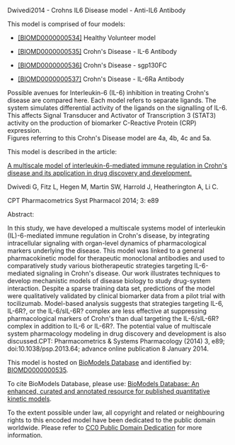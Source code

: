 

Dwivedi2014 - Crohns IL6 Disease model - Anti-IL6 Antibody

This model is comprised of four models:  

  * [[BIOMD0000000534]](http://www.ebi.ac.uk/biomodels-main/BIOMD0000000534) Healthy Volunteer model   

  * [[BIOMD0000000535]](http://www.ebi.ac.uk/biomodels-main/BIOMD0000000535) Crohn's Disease - IL-6 Antibody   

  * [[BIOMD0000000536]](http://www.ebi.ac.uk/biomodels-main/BIOMD0000000536) Crohn's Disease - sgp130FC
  * [[BIOMD0000000537]](http://www.ebi.ac.uk/biomodels-main/BIOMD0000000537) Crohn's Disease - IL-6Ra Antibody   

Possible avenues for Interleukin-6 (IL-6) inhibition in treating Crohn's
disease are compared here. Each model refers to separate ligands. The system
simulates differential activity of the ligands on the signalling of IL-6. This
affects Signal Transducer and Activator of Transcription 3 (STAT3) activity on
the production of biomarker C-Reactive Protein (CRP) expression.  
Figures referring to this Crohn's Disease model are 4a, 4b, 4c and 5a.  

This model is described in the article:

[A multiscale model of interleukin-6-mediated immune regulation in Crohn's
disease and its application in drug discovery and
development.](http://identifiers.org/pubmed/24402116)

Dwivedi G, Fitz L, Hegen M, Martin SW, Harrold J, Heatherington A, Li C.

CPT Pharmacometrics Syst Pharmacol 2014; 3: e89

Abstract:

In this study, we have developed a multiscale systems model of interleukin
(IL)-6-mediated immune regulation in Crohn's disease, by integrating
intracellular signaling with organ-level dynamics of pharmacological markers
underlying the disease. This model was linked to a general pharmacokinetic
model for therapeutic monoclonal antibodies and used to comparatively study
various biotherapeutic strategies targeting IL-6-mediated signaling in Crohn's
disease. Our work illustrates techniques to develop mechanistic models of
disease biology to study drug-system interaction. Despite a sparse training
data set, predictions of the model were qualitatively validated by clinical
biomarker data from a pilot trial with tocilizumab. Model-based analysis
suggests that strategies targeting IL-6, IL-6R?, or the IL-6/sIL-6R? complex
are less effective at suppressing pharmacological markers of Crohn's than dual
targeting the IL-6/sIL-6R? complex in addition to IL-6 or IL-6R?. The
potential value of multiscale system pharmacology modeling in drug discovery
and development is also discussed.CPT: Pharmacometrics & Systems Pharmacology
(2014) 3, e89; doi:10.1038/psp.2013.64; advance online publication 8 January
2014.

This model is hosted on [BioModels Database](http://www.ebi.ac.uk/biomodels/)
and identified by:
[BIOMD0000000535](http://identifiers.org/biomodels.db/BIOMD0000000535).

To cite BioModels Database, please use: [BioModels Database: An enhanced,
curated and annotated resource for published quantitative kinetic
models](http://identifiers.org/pubmed/20587024).

To the extent possible under law, all copyright and related or neighbouring
rights to this encoded model have been dedicated to the public domain
worldwide. Please refer to [CC0 Public Domain
Dedication](http://creativecommons.org/publicdomain/zero/1.0/) for more
information.

